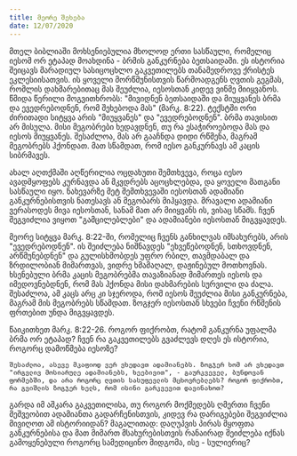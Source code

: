 ```yaml
---
title: მეორე შეხება
date: 12/07/2020
---
```


მთელ ბიბლიაში მოხსენიებულია მხოლოდ ერთი სასწაული, რომელიც იესომ ორ ეტაპად მოახდინა - ბრმის განკურნება ბეთსაიდაში. ეს ისტორია შეიცავს მარადიულ სასიცოცხლო გაკვეთილებს თანამედროვე ქრისტეს ეკლესიისათვის. ის ყოველი მორწმუნისთვის წარმოადგენს ღვთის გეგმას, რომლის დახმარებითაც მას შეუძლია, იესოსთან კიდევ ვინმე მიიყვანოს. წმიდა წერილი მოგვითხრობს: "მივიდნენ ბეთსაიდაში და მიუყვანეს ბრმა და ევედრებოდნენ, რომ შეხებოდა მას" (მარკ. 8:22). ტექსტში ორი ძირითადი სიტყვა არის "მიუყვანეს" და "ევედრებოდნენ". ბრმა თავისით არ მისულა. მისი მეგობრები ხედავდნენ, თუ რა ესაჭიროებოდა მას და იესოს მიუყვანეს. შესაძლოა, მას არ გააჩნდა დიდი რწმენა, მაგრამ მეგობრებს ჰქონდათ. მათ სწამდათ, რომ იესო განკურნავს ამ კაცის სიბრმავეს.

ახალ აღთქმაში აღწერილია ოცდახუთი შემთხვევა, როცა იესო ავადმყოფებს კურნავდა ან მკვდრებს აცოცხლებდა, და ყოველი მათგანი სასწაული იყო. ნახევარზე მეტ შემთხვევაში იესოსთან ადამიანი განკურნებისთვის ნათესავს ან მეგობარს მიჰყავდა. მრავალი ადამიანი ვერასოდეს მივა იესოსთან, სანამ მათ არ მიიყვანს ის, ვისაც სწამს. ჩვენ შეგვიძლია ვიყოთ "გამცილებლები" და ადამიანები იესოსთან მიგვყავდეს.

მეორე სიტყვა მარკ. 8:22-ში, რომელიც ჩვენს განხილვას იმსახურებს, არის "ევედრებოდნენ". ის შეიძლება ნიშნავდეს "ეხვეწებოდნენ, სთხოვდნენ, არწმუნებდნენ" და გულისხმობდეს უფრო რბილ, თავმდაბალ და ზრდილობიან მიმართვას, ვიდრე ხმამაღალ, დაჟინებულ მოთხოვნას. ხსენებული ბრმა კაცის მეგობრებმა თავაზიანად მიმართეს იესოს და იმედოვნებდნენ, რომ მას ჰქონდა მისი დახმარების სურვილი და ძალა. შესაძლოა, ამ კაცს არც კი სჯეროდა, რომ იესოს შეუძლია მისი განკურნება, მაგრამ მის მეგობრებს სწამდათ. ზოგჯერ იესოსთან სხვები ჩვენი რწმენის ფრთებით უნდა მიგვყავდეს.

წაიკითხეთ მარკ. 8:22-26. როგორ ფიქრობთ, რატომ განკურნა უფალმა ბრმა ორ ეტაპად? ჩვენ რა გაკვეთილებს გვაძლევს დღეს ეს ისტორია, როგორც დამოწმება იესოზე?

`შესაძლოა, ასევე მკაფიოდ ვერ ვხედავთ ადამიანებს. ზოგჯერ ხომ არ ვხედავთ "ირგვლივ მოსიარულე ადამიანებს, ხეებივით", - გაურკვეველ, ბუნდოვან ფორმებში, და არა როგორც ღვთის სასუფევლის მცხოვრებლებს? როგორ ფიქრობთ, რა გვიშლის ზოგჯერ ხელს, რომ ისინი გარკვევით დავინახოთ?`

გარდა იმ აშკარა გაკვეთილისა, თუ როგორ მოქმედებს ღმერთი ჩვენი მეშვეობით ადამიანთა გადარჩენისთვის, კიდევ რა დარიგებები შეგვიძლია მივიღოთ ამ ისტორიიდან? მაგალითად: დაღუპვის პირას მყოფთა განკურნებისა და მათ მიმართ მსახურებისთვის რანაირად შეიძლება იქნას გამოყენებული როგორც სამედიცინო მიდგომა, ისე - სულიერიც?
